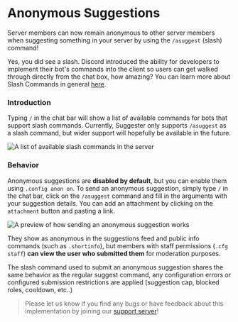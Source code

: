 # Anonymous Suggestions
Server members can now remain anonymous to other server members when suggesting something in your server by using the `/asuggest` (slash) command! 

Yes, you did see a slash. Discord introduced the ability for developers to implement their bot's commands into the client so users can get walked through directly from the chat box, how amazing? You can learn more about Slash Commands in general [here](https://support.discord.com/hc/en-us/articles/1500000368501).

### Introduction
Typing `/` in the chat bar will show a list of available commands for bots that support slash commands. Currently, Suggester only supports `/asuggest` as a slash command, but wider support will hopefully be available in the future.

![A list of available slash commands in the server](../images/slash.png)

### Behavior
Anonymous suggestions are **disabled by default**, but you can enable them using `.config anon on`. To send an anonymous suggestion, simply type `/` in the chat bar, click on the `/asuggest` command and fill in the arguments with your suggestion details. You can add an attachment by clicking on the `attachment` button and pasting a link.

![A preview of how sending an anonymous suggestion works](../images/slash-example.png)


They show as anonymous in the suggestions feed and public info commands (such as `.shortinfo`), but members with staff permissions (`.cfg staff`) **can view the user who submitted them** for moderation purposes. 

The slash command used to submit an anonymous suggestion shares the same behavior as the regular suggest command, any configuration errors or configured submission restrictions are applied (suggestion cap, blocked roles, cooldown, etc..)

> Please let us know if you find any bugs or have feedback about this implementation by joining our [support server](https://suggester.js.org/support)!
